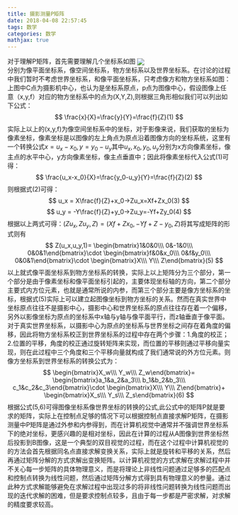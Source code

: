 ```yaml
---
title: 摄影测量P矩阵
date: 2018-04-08 22:57:45
tags: 数学
categories: 数学
mathjax: true
---
```

对于理解P矩阵，首先需要理解几个坐标系如图
<img src="http://blogimage-1251632003.cosgz.myqcloud.com/camera_coordinate.png" align="center"/>  
分别为像平面坐标系，像空间坐标系，物方坐标系以及世界坐标系。在讨论的过程中我们暂时不考虑世界坐标系，和像平面坐标系，只考虑像方和物方坐标系如图：  上图中C点为摄影机中心，也认为是坐标系原点，p点为图像中心，假设图像上任意（x,y,f）对应的物方坐标系中的点为(X,Y,Z),则根据三角形相似我们可以列出如下公式：
$$
\frac{x}{X}=\frac{y}{Y}=\frac{f}{Z}(1)
$$
实际上以上的(x,y,f)为像空间坐标系中的坐标，对于影像来说，我们获取的坐标为像素坐标，像素坐标是以图像的左上角点为原点沿着图像方向的坐标系统，这里有一个转换公式$x=u_x-x_0,y=y_0-u_y$其中$u_x,x_0,y_0,u_y$分别为x方向像素坐标，像主点的水平中心，y方向像素坐标，像主点垂直中；因此将像素坐标代入公式(1)可得：
$$
\frac{u_x-x_0}{X}=\frac{y_0-u_y}{Y}=\frac{f}{Z}(2)
$$
则根据式(2)可得：
$$
u_x = X\frac{f}{Z}+x_0->Zu_x=Xf+Zx_0(3)
$$
$$
u_y = -Y\frac{f}{Z}+y_0->Zu_y=-Yf+Zy_0(4)
$$
根据以上两式可得：$(Zu_x,Zu_y,Z)=(Xf+Zx_0,-Yf+Z-y_0,Z)$将其写成矩阵的形式则有
$$
Z(u_x,u_y,1)=
\begin{bmatrix}1&0&0\\\ 0&-1&0\\\ 0&0&1\end{bmatrix}\cdot
\begin{bmatrix}f&0&x_0\\\ 0&f&y_0\\\ 0&0&1\end{bmatrix}\cdot
\begin{bmatrix}X\\\ Y\\\ Z\end{bmatrix}(5)
$$
以上就式像平面坐标系到物方坐标系的转换，实际上以上矩阵分为三个部分，第一个部分是由于像素坐标和像平面坐标引起的，主要体现坐标轴的方向，第二个部分主要式内方位元素，也就是通常所说的内参，而第三个部分主要是像方坐标系的坐标，根据式(5)实际上可以建立起图像坐标到物方坐标的关系。然而在真实世界中坐标原点往往不是摄影中心，摄影中心和世界坐标系的原点往往存在着一个偏移，另外以影像坐标为原点的坐标系中x轴与y轴与像平面平行，而z轴垂直于像平面。对于真实世界坐标系，以摄影中心为原点的坐标系与世界坐标之间存在着角度的偏移，因此将物方坐标系校正到世界坐标系的过程中存在两个步骤：1.角度的校正；2.位置的平移，角度的校正通过旋转矩阵来实现，而位置的平移则通过平移向量实现，则在此过程中三个角度和三个平移向量就构成了我们通常说的外方位元素。则像方坐标系到世界坐标系的转换公式为：
$$
\begin{bmatrix}X_w\\\ Y_w\\\ Z_w\end{bmatrix}=
\begin{bmatrix}a_1&a_2&a_3\\\ b_1&b_2&b_3\\\ c_1&c_2&c_3\end{bmatrix}\cdot
\begin{bmatrix}X\\\ Y\\\ Z\end{bmatrix}+
\begin{bmatrix}X_s\\\ Y_s\\\ Z_s\end{bmatrix}(6)
$$
根据公式(5,6)可得图像坐标系像世界坐标的转换的公式,此公式中的矩阵P就是要求的矩阵，实际上在控制点足够的情况下可以根据控制点直接求解P矩阵，在摄影测量中P矩阵是通过外参和内参得到，而在计算机视觉中通常并不强调世界坐标系下的绝对坐标，更感兴趣的是相对坐标，因此在计算的过程从A图像到世界坐标然后投影到B图像，这是一个典型的双目视觉的过程，而在这个过程中计算机视觉的的方法会首先根据同名点直接求解变换关系，实际上就是旋转和平移的关系，然后再通过矩阵分解的方式求解出变换矩阵。以计算机视觉的方式求解在求解过程中并不关心每一步矩阵的具体物理意义，而是将理论上非线性问题通过足够多的匹配点和控制点转换为线性问题，然后通过矩阵分解方式得到具有物理意义的参量。通过此种方式求解能够避免在求解过程中出现过多的将非线性问题转换为线性问题而出现的迭代求解的困难，但是要求控制点较多，且由于每一步都是严密求解，对求解的精度要求较高。

